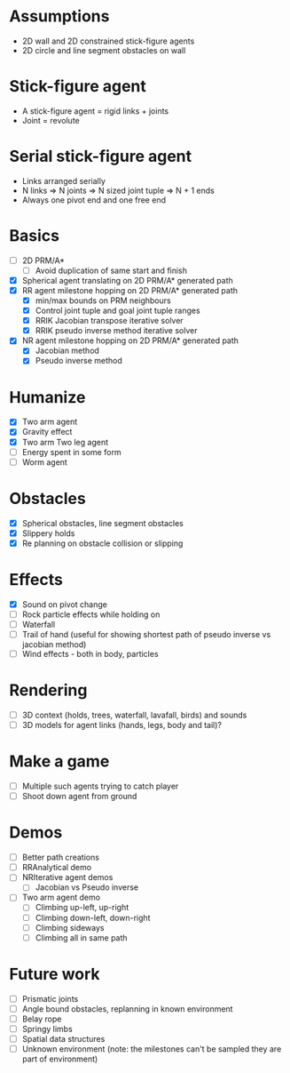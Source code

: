 # Assumptions
- 2D wall and 2D constrained stick-figure agents
- 2D circle and line segment obstacles on wall

# Stick-figure agent
- A stick-figure agent = rigid links + joints
- Joint = revolute

# Serial stick-figure agent
- Links arranged serially
- N links => N joints => N sized joint tuple => N + 1 ends
- Always one pivot end and one free end

# Basics
- [ ] 2D PRM/A*
    - [ ] Avoid duplication of same start and finish
- [x] Spherical agent translating on 2D PRM/A* generated path
- [x] RR agent milestone hopping on 2D PRM/A* generated path
    - [x] min/max bounds on PRM neighbours
    - [x] Control joint tuple and goal joint tuple ranges
    - [x] RRIK Jacobian transpose iterative solver
    - [x] RRIK pseudo inverse method iterative solver
- [x] NR agent milestone hopping on 2D PRM/A* generated path
    - [x] Jacobian method
    - [x] Pseudo inverse method

# Humanize
- [x] Two arm agent
- [x] Gravity effect
- [x] Two arm Two leg agent
- [ ] Energy spent in some form
- [ ] Worm agent

# Obstacles
- [x] Spherical obstacles, line segment obstacles
- [x] Slippery holds
- [x] Re planning on obstacle collision or slipping

# Effects
- [x] Sound on pivot change
- [ ] Rock particle effects while holding on
- [ ] Waterfall
- [ ] Trail of hand (useful for showing shortest path of pseudo inverse vs jacobian method)
- [ ] Wind effects - both in body, particles

# Rendering
- [ ] 3D context (holds, trees, waterfall, lavafall, birds) and sounds
- [ ] 3D models for agent links (hands, legs, body and tail)?

# Make a game
- [ ] Multiple such agents trying to catch player
- [ ] Shoot down agent from ground

# Demos
- [ ] Better path creations
- [ ] RRAnalytical demo
- [ ] NRIterative agent demos
    - [ ] Jacobian vs Pseudo inverse
- [ ] Two arm agent demo
    - [ ] Climbing up-left, up-right
    - [ ] Climbing down-left, down-right
    - [ ] Climbing sideways
    - [ ] Climbing all in same path

# Future work
- [ ] Prismatic joints
- [ ] Angle bound obstacles, replanning in known environment
- [ ] Belay rope
- [ ] Springy limbs
- [ ] Spatial data structures
- [ ] Unknown environment (note: the milestones can't be sampled they are part of environment)
